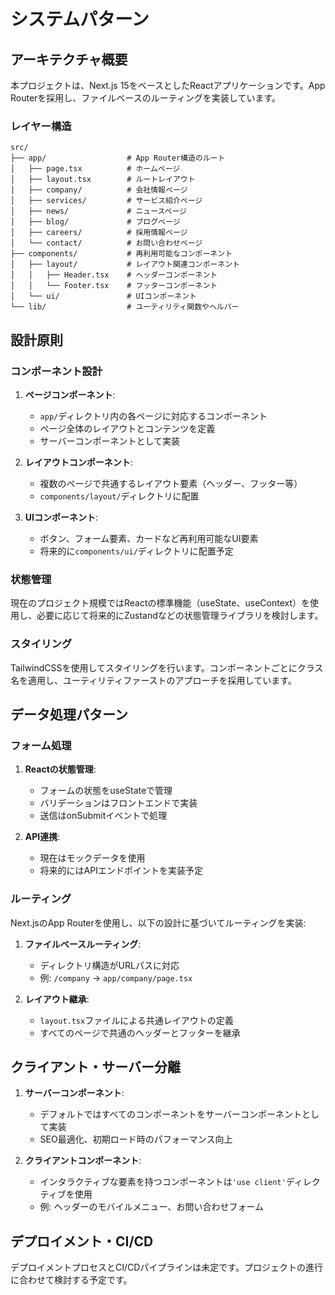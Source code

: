 # システムパターン

## アーキテクチャ概要

本プロジェクトは、Next.js 15をベースとしたReactアプリケーションです。App Routerを採用し、ファイルベースのルーティングを実装しています。

### レイヤー構造

```
src/
├── app/                  # App Router構造のルート
│   ├── page.tsx          # ホームページ
│   ├── layout.tsx        # ルートレイアウト
│   ├── company/          # 会社情報ページ
│   ├── services/         # サービス紹介ページ
│   ├── news/             # ニュースページ
│   ├── blog/             # ブログページ
│   ├── careers/          # 採用情報ページ
│   └── contact/          # お問い合わせページ
├── components/           # 再利用可能なコンポーネント
│   ├── layout/           # レイアウト関連コンポーネント
│   │   ├── Header.tsx    # ヘッダーコンポーネント
│   │   └── Footer.tsx    # フッターコンポーネント
│   └── ui/               # UIコンポーネント
└── lib/                  # ユーティリティ関数やヘルパー
```

## 設計原則

### コンポーネント設計

1. **ページコンポーネント**:
   - `app/`ディレクトリ内の各ページに対応するコンポーネント
   - ページ全体のレイアウトとコンテンツを定義
   - サーバーコンポーネントとして実装

2. **レイアウトコンポーネント**:
   - 複数のページで共通するレイアウト要素（ヘッダー、フッター等）
   - `components/layout/`ディレクトリに配置

3. **UIコンポーネント**:
   - ボタン、フォーム要素、カードなど再利用可能なUI要素
   - 将来的に`components/ui/`ディレクトリに配置予定

### 状態管理

現在のプロジェクト規模ではReactの標準機能（useState、useContext）を使用し、必要に応じて将来的にZustandなどの状態管理ライブラリを検討します。

### スタイリング

TailwindCSSを使用してスタイリングを行います。コンポーネントごとにクラス名を適用し、ユーティリティファーストのアプローチを採用しています。

## データ処理パターン

### フォーム処理

1. **Reactの状態管理**:
   - フォームの状態をuseStateで管理
   - バリデーションはフロントエンドで実装
   - 送信はonSubmitイベントで処理

2. **API連携**:
   - 現在はモックデータを使用
   - 将来的にはAPIエンドポイントを実装予定

### ルーティング

Next.jsのApp Routerを使用し、以下の設計に基づいてルーティングを実装:

1. **ファイルベースルーティング**:
   - ディレクトリ構造がURLパスに対応
   - 例: `/company` → `app/company/page.tsx`

2. **レイアウト継承**:
   - `layout.tsx`ファイルによる共通レイアウトの定義
   - すべてのページで共通のヘッダーとフッターを継承

## クライアント・サーバー分離

1. **サーバーコンポーネント**:
   - デフォルトではすべてのコンポーネントをサーバーコンポーネントとして実装
   - SEO最適化、初期ロード時のパフォーマンス向上

2. **クライアントコンポーネント**:
   - インタラクティブな要素を持つコンポーネントは`'use client'`ディレクティブを使用
   - 例: ヘッダーのモバイルメニュー、お問い合わせフォーム

## デプロイメント・CI/CD

デプロイメントプロセスとCI/CDパイプラインは未定です。プロジェクトの進行に合わせて検討する予定です。 